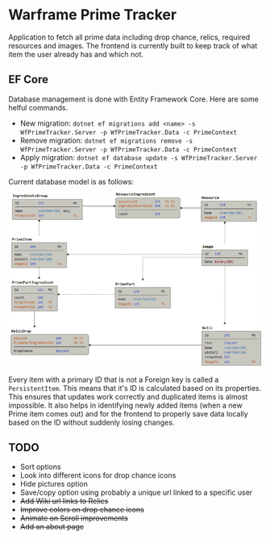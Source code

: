 # Warframe Prime Tracker

Application to fetch all prime data including drop chance, relics, required resources and images.
The frontend is currently built to keep track of what item the user already has and which not.

## EF Core

Database management is done with Entity Framework Core.
Here are some helful commands.

* New migration: `dotnet ef migrations add <name> -s WfPrimeTracker.Server -p WfPrimeTracker.Data -c PrimeContext`
* Remove migration: `dotnet ef migrations remove -s WfPrimeTracker.Server -p WfPrimeTracker.Data -c PrimeContext`
* Apply migration: `dotnet ef database update -s WfPrimeTracker.Server -p WfPrimeTracker.Data -c PrimeContext`

Current database model is as follows:

![Database schema](DbSchema.png)

Every item with a primary ID that is not a Foreign key is called a `PersistentItem`.
This means that it's ID is calculated based on its properties.
This ensures that updates work correctly and duplicated items is almost impossible.
It also helps in identifying newly added items (when a new Prime item comes out) and for the frontend to properly save data locally based on the ID without suddenly losing changes.

## TODO

* Sort options
* Look into different icons for drop chance icons
* Hide pictures option
* Save/copy option using probably a unique url linked to a specific user
* ~~Add Wiki url links to Relics~~
* ~~Improve colors on drop chance icons~~
* ~~Animate on Scroll improvements~~
* ~~Add an about page~~